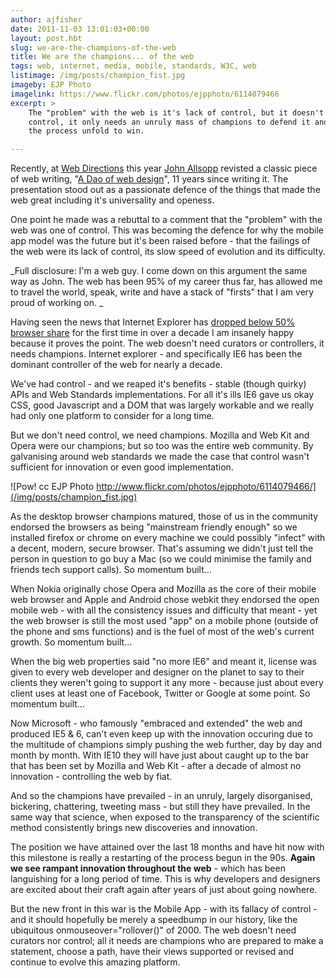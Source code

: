 ```yaml
---
author: ajfisher
date: 2011-11-03 13:01:03+00:00
layout: post.hbt
slug: we-are-the-champions-of-the-web
title: We are the champions... of the web
tags: web, internet, media, mobile, standards, W3C, web
listimage: /img/posts/champion_fist.jpg
imageby: EJP Photo
imagelink: https://www.flickr.com/photos/ejpphoto/6114079466
excerpt: >
    The "problem" with the web is it's lack of control, but it doesn't need
    control, it only needs an unruly mass of champions to defend it and let
    the process unfold to win.

---
```


Recently, at [Web Directions](south11.webdirections.org) this year [John Allsopp](http://twitter.com/johnallsopp) revisted a classic piece of web writing, "[A Dao of web design](http://www.alistapart.com/articles/dao/)", 11 years since writing it. The presentation stood out as a passionate defence of the things that made the web great including it's universality and openess.

One point he made was a rebuttal to a comment that the "problem" with the web was one of control. This was becoming the defence for why the mobile app model was the future but it's been raised before - that the failings of the web were its lack of control, its slow speed of evolution and its difficulty.

_Full disclosure: I'm a web guy. I come down on this argument the same way as John. The web has been 95% of my career thus far, has allowed me to travel the world, speak, write and have a stack of "firsts" that I am very proud of working on. _

Having seen the news that Internet Explorer has [dropped below 50% browser share](http://arstechnica.com/microsoft/news/2011/11/the-end-of-an-era-internet-explorer-drops-below-50-percent-of-web-usage.ars) for the first time in over a decade I am insanely happy because it proves the point. The web doesn't need curators or controllers, it needs champions. Internet explorer - and specifically IE6 has been the dominant controller of the web for nearly a decade.

We've had control - and we reaped it's benefits - stable (though quirky) APIs and Web Standards implementations. For all it's ills IE6 gave us okay CSS, good Javascript and a DOM that was largely workable and we really had only one platform to consider for a long time.

But we don't need control, we need champions. Mozilla and Web Kit and Opera were our champions; but so too was the entire web community. By galvanising around web standards we made the case that control wasn't sufficient for innovation or even good implementation.

![Pow! cc EJP Photo http://www.flickr.com/photos/ejpphoto/6114079466/](/img/posts/champion_fist.jpg)

As the desktop browser champions matured, those of us in the community endorsed the browsers as being "mainstream friendly enough" so we installed firefox or chrome on every machine we could possibly "infect" with a decent, modern, secure browser. That's assuming we didn't just tell the person in question to go buy a Mac (so we could minimise the family and friends tech support calls). So momentum built...

When Nokia originally chose Opera and Mozilla as the core of their mobile web browser and Apple and Android chose webkit they endorsed the open mobile web - with all the consistency issues and difficulty that meant - yet the web browser is still the most used "app" on a mobile phone (outside of the phone and sms functions) and is the fuel of most of the web's current growth. So momentum built...

When the big web properties said "no more IE6" and meant it, license was given to every web developer and designer on the planet to say to their clients they weren't going to support it any more - because just about every client uses at least one of Facebook, Twitter or Google at some point. So momentum built...

Now Microsoft - who famously "embraced and extended" the web and produced IE5 & 6, can't even keep up with the innovation occuring due to the multitude of champions simply pushing the web further, day by day and month by month. With IE10 they will have just about caught up to the bar that has been set by Mozilla and Web Kit - after a decade of almost no innovation - controlling the web by fiat.

And so the champions have prevailed - in an unruly, largely disorganised, bickering, chattering, tweeting mass - but still they have prevailed. In the same way that science, when exposed to the transparency of the scientific method consistently brings new discoveries and innovation.

The position we have attained over the last 18 months and have hit now with this milestone is really a restarting of the process begun in the 90s. <b>Again we see rampant innovation throughout the web</b> - which has been languishing for a long period of time. This is why developers and designers are excited about their craft again after years of just about going nowhere.

But the new front in this war is the Mobile App - with its fallacy of control - and it should hopefully be merely a speedbump in our history, like the ubiquitous onmouseover="rollover()" of 2000. The web doesn't need curators nor control; all it needs are champions who are prepared to make a statement, choose a path, have their views supported or revised and continue to evolve this amazing platform.
